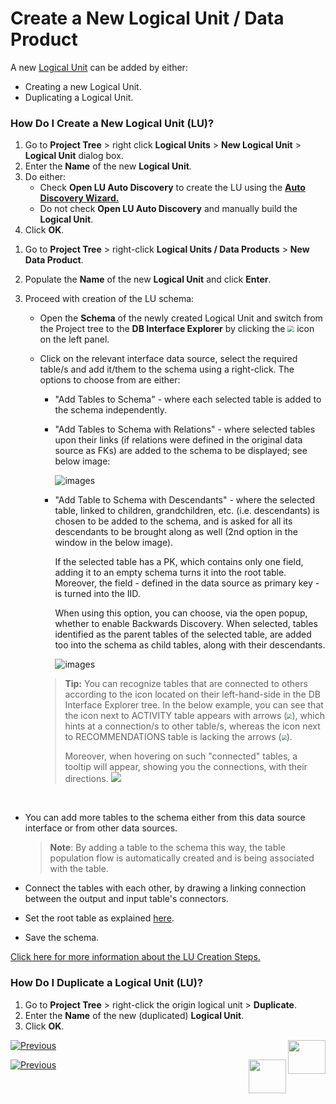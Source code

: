 # Create a New Logical Unit / Data Product

A new [Logical Unit](/articles/03_logical_units/01_LU_overview.md) can be added by either:

* Creating a new Logical Unit.
* Duplicating a Logical Unit. 

### How Do I Create a New Logical Unit (LU)?

<studio>

1. Go to **Project Tree** > right click **Logical Units** > **New Logical Unit** > **Logical Unit** dialog box. 
2. Enter the **Name** of the new **Logical Unit**. 
3. Do either: 
    * Check **Open LU Auto Discovery** to create the LU using the [**Auto Discovery Wizard.**](/articles/03_logical_units/06_auto_discovery_wizard.md) 
    * Do not check **Open LU Auto Discovery** and manually build the **Logical Unit**. 
4. Click **OK**.

</studio>

<web>

1. Go to **Project Tree** > right-click **Logical Units / Data Products** > **New Data Product**. 

2. Populate the **Name** of the new **Logical Unit** and click **Enter**.

3. Proceed with creation of the LU schema:

   * Open the **Schema** of the newly created Logical Unit and switch from the Project tree to the **DB Interface Explorer** by clicking the <img src="../04_fabric_studio/images/web/datasource_explorer.png" style="zoom:67%;" /> icon on the left panel.

   * Click on the relevant interface data source, select the required table/s and add it/them to the schema using a right-click. The options to choose from are either:

     * "Add Tables to Schema" - where each selected table is added to the schema independently.

     * "Add Tables to Schema with Relations" - where selected tables upon their links (if relations were defined in the original data source as FKs) are added to the schema to be displayed; see below image:

       ![images](images/web/add_tables_w_relations3.png)​

     * "Add Table to Schema with Descendants" - where the selected table, linked to children, grandchildren, etc. (i.e. descendants) is chosen to be added to the schema, and is asked for all its descendants to be brought along as well (2nd option in the window in the below image).

       If the selected table has a PK, which contains only one field, adding it to an empty schema turns it into the root table. Moreover, the field - defined in the data source as primary key - is turned into the IID. 

       When using this option, you can choose, via the open popup, whether to enable Backwards Discovery. When selected, tables identified as the parent tables of the selected table, are added too into the schema as child tables, along with their descendants.

       ![images](images/web/add_table_w_descendants3.png)




     >**Tip:** You can recognize tables that are connected to others according to the icon located on their left-hand-side in the DB Interface Explorer tree. In the below example, you can see that the icon next to ACTIVITY table appears with arrows (<img src="images/web/05_table_icon_with_connection.png" style="zoom:50%;" />), which hints at a connection/s to other table/s, whereas the icon next to RECOMMENDATIONS table is lacking the arrows (<img src="images/web/05_table_icon_without_connection.png" style="zoom: 50%;" />). 
     >
     >Moreover, when hovering on such "connected" tables, a tooltip will appear, showing you the connections, with their directions. ![](images/web/05_fk_hint.png)

​     

   * You can add more tables to the schema either from this data source interface or from other data sources.

     > **Note**: By adding a table to the schema this way, the table population flow is automatically created and is being associated with the table.

   * Connect the tables with each other, by drawing a linking connection between the output and input table's connectors.

   * Set the root table as explained [here](/articles/03_logical_units/08_define_root_table_and_instance_ID_LU_schema.md).

   * Save the schema. 

</web>

[Click here for more information about the LU Creation Steps.](/articles/03_logical_units/02_create_a_logical_unit_flow.md)

### How Do I Duplicate a Logical Unit (LU)?

1. Go to **Project Tree** > right-click the origin logical unit > **Duplicate**. 
2. Enter the **Name** of the new (duplicated) **Logical Unit**. 
3. Click **OK**.  

<studio>

[![Previous](/articles/images/Previous.png)](/articles/03_logical_units/04_LU_properties.md)[<img align="right" width="60" height="54" src="/articles/images/Next.png">](/articles/03_logical_units/06_auto_discovery_wizard.md)

</studio>

<web>

[![Previous](/articles/images/Previous.png)](03_LU_schema_window.md)[<img align="right" width="60" height="54" src="/articles/images/Next.png">](08_define_root_table_and_instance_ID_LU_schema.md)

</web>

